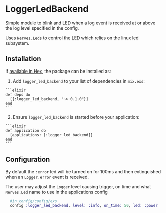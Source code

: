 # LoggerLedBackend

Simple module to blink and LED when a log event is received at or above the log level specified in the config.

Uses [`Nerves.Leds`](https://github.com/nerves-project/nerves_leds) to control the LED which relies on the linux led subsystem.

## Installation

If [available in Hex](https://hex.pm/docs/publish), the package can be installed as:

  1. Add `logger_led_backend` to your list of dependencies in `mix.exs`:

    ```elixir
    def deps do
      [{:logger_led_backend, "~> 0.1.0"}]
    end
    ```

  2. Ensure `logger_led_backend` is started before your application:

    ```elixir
    def application do
      [applications: [:logger_led_backend]]
    end
    ```

## Configuration

By default the `:error` led will be turned on for 100ms and then extinquished when an `Logger.error` event is received.

The user may adjust the `Logger` level causing trigger, on time and what `Nerves.Led` name to use in the applications config

```elixir
  #in config/config/exs
  config :logger_led_backend, level: :info, on_time: 50, led: :power
```
